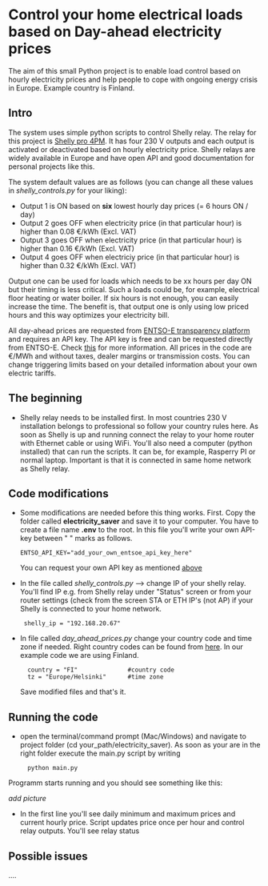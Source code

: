 # Control your home electrical loads based on Day-ahead electricity prices
The aim of this small Python project is to enable load control based on hourly electricity prices and help people to cope with ongoing energy crisis in Europe. Example country is Finland.

## Intro

The system uses simple python scripts to control Shelly relay. The relay for this project is [Shelly pro 4PM](https://shelly.cloud/knowledge-base/devices/shelly-pro-4pm/). It has four 230 V outputs and each output is activated or deactivated based on hourly electricity price. Shelly relays are widely available in Europe and have open API and good documentation for personal projects like this.

The system default values are as follows (you can change all these values in *shelly_controls.py* for your liking):

* Output 1 is ON based on **six** lowest hourly day prices (= 6 hours ON / day)<br>
* Output 2 goes OFF when electricity price (in that particular hour) is higher than 0.08 €/kWh (Excl. VAT)<br>
* Output 3 goes OFF when electricity price (in that particular hour) is higher than 0.16 €/kWh (Excl. VAT)<br>
* Output 4 goes OFF when electriciy price (in that particular hour) is higher than 0.32 €/kWh (Excl. VAT)<br>

Output one can be used for loads which needs to be xx hours per day ON but their timing is less critical. Such a loads could be, for example, electrical floor heating or water boiler. If six hours is not enough, you can easily increase the time. The benefit is, that output one is only using low priced hours and this way optimizes your electricity bill.


All day-ahead prices are requested from [ENTSO-E transparency platform](https://transparency.entsoe.eu/) and requires an API key. The API key is free and can be requested directly from ENTSO-E. Check [this](https://thesmartinsights.com/how-to-query-data-from-the-entso-e-transparency-platform-using-python/) for more information. All prices in the code are €/MWh and without taxes, dealer margins or transmission costs. You can change triggering limits based on your detailed information about your own electric tariffs. 

## The beginning

* Shelly relay needs to be installed first. In most countries 230 V installation belongs to professional so follow your country rules here. As soon as Shelly is up and running connect the relay to your home router with Ethernet cable or using WiFi. You'll also need a computer (python installed) that can run the scripts. It can be, for example, Rasperry PI or normal laptop. Important is that it is connected in same home network as Shelly relay.

## Code modifications

* Some modifications are needed before this thing works. First. Copy the folder called **electricity_saver**  and save it to your computer. You have to create a file name **.env** to the root. In this file you'll write your own API-key between " " marks as follows.

    ```` ENTSO_API_KEY="add_your_own_entsoe_api_key_here" ```` 

    You can request your own API key as mentioned [above](https://thesmartinsights.com/how-to-query-data-from-the-entso-e-transparency-platform-using-python/)

* In the file called *shelly_controls.py* --> change IP of your shelly relay. You'll find IP e.g. from Shelly relay under "Status" screen or from your router settings (check from the screen STA or ETH IP's (not AP) if your Shelly is connected to your home network.

    ````  shelly_ip = "192.168.20.67"  ````

* In file called *day_ahead_prices.py* change your country code and time zone if needed. Right country codes can be found from [here](https://www.entsoe.eu/data/energy-identification-codes-eic/). In our example code we are using Finland.

        country = "FI"              #country code
        tz = "Europe/Helsinki"      #time zone

    Save modified files and that's it.

## Running the code

* open the terminal/command prompt (Mac/Windows) and navigate to project folder (cd your_path/electricity_saver). As soon as your are in the right folder execute the main.py script by writing

        python main.py

Programm starts running and you should see something like this:

*add picture*

* In the first line you'll see daily minimum and maximum prices and current hourly price. Script updates price once per hour and control relay outputs. You'll see relay status



## Possible issues
....
















